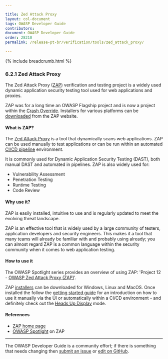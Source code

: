 ```yaml
---

title: Zed Attack Proxy
layout: col-document
tags: OWASP Developer Guide
contributors:
document: OWASP Developer Guide
order: 28210
permalink: /release-pt-br/verification/tools/zed_attack_proxy/

---
```


{% include breadcrumb.html %}

### 6.2.1 Zed Attack Proxy

The Zed Attack Proxy ([ZAP][zap]) verification and testing project is a widely used
dynamic application security testing tool used for web applications and proxies.

ZAP was for a long time an OWASP Flagship project and is now a project within
the [Crash Override][crash].
Installers for various platforms can be [downloaded][zapdownload] from the ZAP website.

#### What is ZAP?

The [Zed Attack Proxy][zap] is a tool that dynamically scans web applications.
ZAP can be used manually to test applications or can be run within an automated [CI/CD pipeline][cscicd] environment.

It is commonly used for Dynamic Application Security Testing (DAST), both manual DAST and automated in pipelines.
ZAP is also widely used for:

* Vulnerability Assessment
* Penetration Testing
* Runtime Testing
* Code Review

#### Why use it?

ZAP is easily installed, intuitive to use and is regularly updated to meet the evolving threat landscape.

ZAP is an effective tool that is widely used by a large community of testers, application developers and security engineers.
This makes it a tool that many teams will already be familiar with and probably using already;
you can almost regard ZAP is a common language within the security community when it comes to web application testing.

#### How to use it

The OWASP Spotlight series provides an overview of using ZAP: 'Project 12 - [OWASP Zed Attack Proxy (ZAP)][spotlight12]'.

ZAP [installers][zapdownload] can be downloaded for Windows, Linux and MacOS.
Once installed the follow the [getting started guide][zapstart] for an introduction on how to use it manually via the UI
or automatically within a CI/CD environment - and definitely check out the [Heads Up Display][zaphud] mode.

#### References

* [ZAP home page][zap]
* [OWASP Spotlight][spotlight12] on ZAP

----

The OWASP Developer Guide is a community effort; if there is something that needs changing
then [submit an issue][issue080201] or [edit on GitHub][edit080201].

[crash]: https://crashoverride.com/open-source
[cscicd]: https://cheatsheetseries.owasp.org/cheatsheets/CI_CD_Security_Cheat_Sheet
[edit080201]: https://github.com/OWASP/www-project-developer-guide/blob/main/draft/08-verification/02-tools/01-zap.md
[issue080201]: https://github.com/OWASP/www-project-developer-guide/issues/new?labels=content&template=request.md&title=Update:%2008-verification/02-tools/01-zap
[spotlight12]: https://youtu.be/usIlW8Q-hc4
[zap]: https://www.zaproxy.org/
[zapdownload]: https://www.zaproxy.org/download/
[zaphud]: https://www.zaproxy.org/getting-started/#the-heads-up-display
[zapstart]: https://www.zaproxy.org/getting-started/
